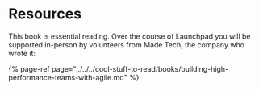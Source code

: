# Resources

This book is essential reading. Over the course of Launchpad you will be supported in-person by volunteers from Made Tech, the company who wrote it:

{% page-ref page="../../../cool-stuff-to-read/books/building-high-performance-teams-with-agile.md" %}
